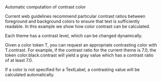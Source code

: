 Automatic computation of contrast color 

Current web guidelines recommend particular contrast ratios between foreground and background colors to ensure that 
text is sufficiently readable. In this example we show how color contrast can be calculated.

Each theme has a contrast level, which can be changed dynamically. 

Given a color token T, you can request an appropriate contrasting color with T.contrast. For example, if the contrast ratio
for the current theme is 7.0, the token color.black.contrast will yield a gray value which has a contrast ratio of at least 7.0.

If a color is not specified for a TextLabel, a contrasting value will be calculated automatically.

